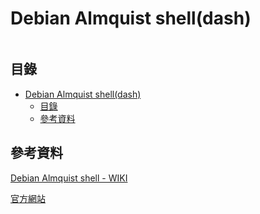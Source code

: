 # Debian Almquist shell(dash)

```
```

## 目錄

- [Debian Almquist shell(dash)](#debian-almquist-shelldash)
	- [目錄](#目錄)
	- [參考資料](#參考資料)

## 參考資料

[Debian Almquist shell - WIKI](https://zh.wikipedia.org/zh-tw/Debian_Almquist_shell)

[官方網站](http://gondor.apana.org.au/~herbert/dash/)
